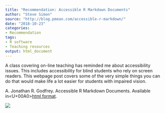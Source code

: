 ```yaml
---
title: "Recommendation: Accessible R Markdown Documents"
author: "Steve Simon"
source: "http://blog.pmean.com/accessible-r-markdown/"
date: "2018-10-23"
categories:
- Recommendation
tags:
- R software
- Teaching resources
output: html_document
---
```


A class covering on-line teaching has reminded me about accessibility
issues. This includes accessibility for blind students who rely on
screen readers. This webpage post covers some of the very simple things
you can do that would make life a lot easier for students with impaired
vision.

<!---More--->

A. Jonathan R. Godfrey. Accessible R Markdown Documents. Available
in<U+00A0>[html format](https://r-resources.massey.ac.nz/rmarkdown/).

![](http://www.pmean.com/images/images/18/accessible-r-markdown01.png)





